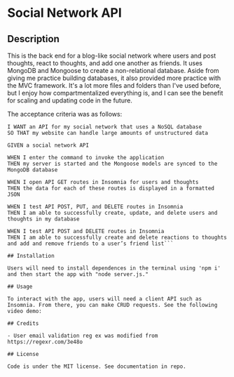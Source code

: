 # Social Network API

## Description

This is the back end for a blog-like social network where users and post thoughts, react to thoughts, and add one another as friends. It uses MongoDB and Mongoose to create a non-relational database. Aside from giving me practice building databases, it also provided more practice with the MVC framework. It's a lot more files and folders than I've used before, but I enjoy how compartmentalized everything is, and I can see the benefit for scaling and updating code in the future.

The acceptance criteria was as follows:

````AS A social media startup
I WANT an API for my social network that uses a NoSQL database
SO THAT my website can handle large amounts of unstructured data

GIVEN a social network API

WHEN I enter the command to invoke the application
THEN my server is started and the Mongoose models are synced to the MongoDB database

WHEN I open API GET routes in Insomnia for users and thoughts
THEN the data for each of these routes is displayed in a formatted JSON

WHEN I test API POST, PUT, and DELETE routes in Insomnia
THEN I am able to successfully create, update, and delete users and thoughts in my database

WHEN I test API POST and DELETE routes in Insomnia
THEN I am able to successfully create and delete reactions to thoughts and add and remove friends to a user’s friend list```

## Installation

Users will need to install dependences in the terminal using 'npm i' and then start the app with "node server.js."

## Usage

To interact with the app, users will need a client API such as Insomnia. From there, you can make CRUD requests. See the following video demo:

## Credits

- User email validation reg ex was modified from https://regexr.com/3e48o

## License

Code is under the MIT license. See documentation in repo.

````
